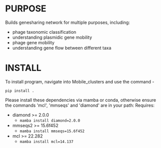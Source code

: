 
# PURPOSE
Builds genesharing network for multiple purposes, including:
 - phage taxonomic classification
 - understanding plasmidic gene mobility
 - phage gene mobility
 - understanding gene flow between different taxa



# INSTALL
To install program, navigate into Mobile_clusters and use the command - 

```pip install .```

Please install these dependencies via mamba or conda, otherwise ensure the commands 'mcl', 'mmseqs' and 'diamond' are in your path:
Requires: 
 - diamond >= 2.0.0
   - ```mamba install diamond=2.0.0```
 - mmseqs2 >= 15.6f452
   - ```mamba install mmseqs=15.6f452```
 - mcl >= 22.282
   - ```mamba install mcl=14.137```

